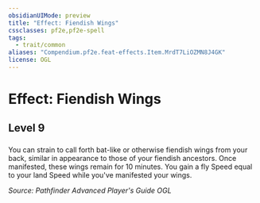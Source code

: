 ```yaml
---
obsidianUIMode: preview
title: "Effect: Fiendish Wings"
cssclasses: pf2e,pf2e-spell
tags:
  - trait/common
aliases: "Compendium.pf2e.feat-effects.Item.MrdT7LiOZMN8J4GK"
license: OGL
---
```

# Effect: Fiendish Wings
## Level 9
### 






You can strain to call forth bat-like or otherwise fiendish wings from your back, similar in appearance to those of your fiendish ancestors. Once manifested, these wings remain for 10 minutes. You gain a fly Speed equal to your land Speed while you've manifested your wings.

*Source: Pathfinder Advanced Player's Guide*
*OGL*